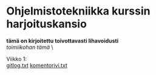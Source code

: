 # Ohjelmistotekniikka kurssin harjoituskansio
**tämä on kirjoitettu toivottavasti lihavoidusti** \
_toimiikohan tämä_ \

Viikko 1: \
[gitlog.txt](https://github.com/heksaani/ot-harjoitustyo/blob/master/laskarit/viikko1/gitlog.txt)
[komentorivi.txt](https://github.com/heksaani/ot-harjoitustyo/blob/master/laskarit/viikko1/komentorivi.txt)


